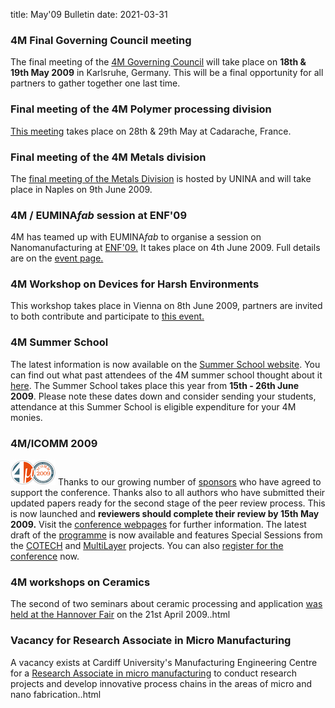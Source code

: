 title: May'09 Bulletin
date: 2021-03-31

<!--break-->
### 4M Final Governing Council meeting

The final meeting of the [4M Governing Council](/event/4M-Governing-Council) will take place on **18th & 19th May 2009** in Karlsruhe, Germany. This will be  a final opportunity for all partners to gather together one last time.

### Final meeting of the 4M Polymer processing division

[This meeting](/event/Final-meeting-4M-Polymer-Processing-division) takes place on 28th & 29th May at Cadarache, France.

### Final meeting of the 4M Metals division

The [final meeting of the Metals Division](/event/Final-meeting-4M-Metals-Division) is hosted by UNINA and will take place in Naples on 9th June 2009. 

### 4M / EUMINA*fab* session at ENF'09

4M has teamed up with EUMINA*fab* to organise a session on Nanomanufacturing at [ENF'09.](http://www.euronanoforum2009.eu/programme) It takes place on 4th June 2009. Full details are on the [event page.](/node/68)  

### 4M Workshop on Devices for Harsh Environments

This workshop takes place in Vienna on 8th June 2009, partners are invited to both contribute and participate to [this event.](/event/4M-Workshop-Devices-harsh-environments)

### 4M Summer School

The latest information is now available on the [Summer School website](http://www.me.mek.dtu.dk/English/Education/PhD%20Summer%20School.aspx). You can find out what past attendees of the 4M summer school thought about it [here](/event/4M-Summer-School). The Summer School takes place this year from **15th - 26th June 2009**. Please note these dates down and consider sending your students, attendance at this Summer School is eligible expenditure for your 4M monies. 

### 4M/ICOMM 2009

![4M/ICOMM 2009](/images/conf2008-twin-thumb.png)
Thanks to our growing number of [sponsors](/conference/2009/Sponsors) who have agreed to support the conference. Thanks also to all authors who have submitted their updated papers ready for the second  stage of the peer review process. This is now launched and **reviewers should complete their review by 15th May 2009.** Visit the [conference webpages](/conference/2009 "conference webpages") for further information. The latest draft of the [programme](/conference/2009/Programme) is now available and features Special Sessions from the [COTECH](/node/18) and [MultiLayer](/node/19) projects. You can also [register for the conference](/conference/2009/Registration_and_fees) now.

### 4M workshops on Ceramics

The second of two seminars about ceramic processing and application [was held at the Hannover Fair](/contents/4M-Ceramics-workshop-Hannover-Fair.html) on the 21st April 2009..html
 
### Vacancy for Research Associate in Micro Manufacturing

A vacancy exists at Cardiff University's Manufacturing Engineering Centre for a [Research Associate in micro manufacturing](/contents/Research-Associate-Micro-Manufacturing.html) to conduct research projects and develop innovative process chains in the areas of micro and nano fabrication..html